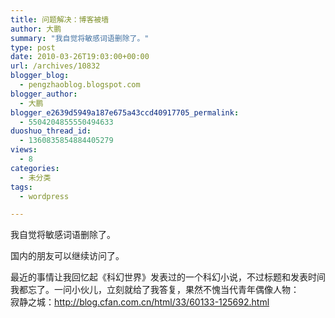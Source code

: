 ```yaml
---
title: 问题解决：博客被墙
author: 大鹏
summary: "我自觉将敏感词语删除了。"
type: post
date: 2010-03-26T19:03:00+00:00
url: /archives/10832
blogger_blog:
  - pengzhaoblog.blogspot.com
blogger_author:
  - 大鹏
blogger_e2639d5949a187e675a43ccd40917705_permalink:
  - 5504204855550494633
duoshuo_thread_id:
  - 1360835854884405279
views:
  - 8
categories:
  - 未分类
tags:
  - wordpress

---
```

我自觉将敏感词语删除了。

国内的朋友可以继续访问了。

最近的事情让我回忆起《科幻世界》发表过的一个科幻小说，不过标题和发表时间我都忘了。一问小伙儿，立刻就给了我答复，果然不愧当代青年偶像人物：  
寂静之城：<http://blog.cfan.com.cn/html/33/60133-125692.html>
